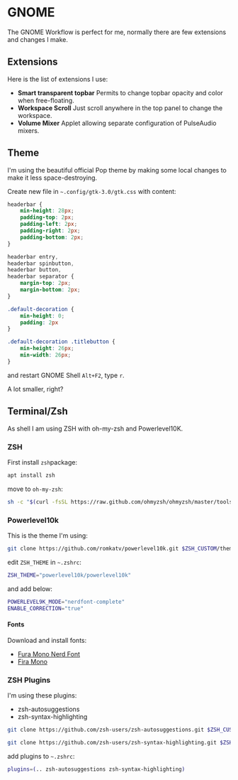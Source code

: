 # GNOME
The GNOME Workflow is perfect for me, normally there are few extensions and changes I make.

## Extensions
Here is the list of extensions I use:
- **Smart transparent topbar** Permits to change topbar opacity and color when free-floating.
- **Workspace Scroll** Just scroll anywhere in the top panel to change the workspace.
- **Volume Mixer** Applet allowing separate configuration of PulseAudio mixers.

## Theme
I'm using the beautiful official Pop theme by making some local changes to make it less space-destroying.

Create new file in `~.config/gtk-3.0/gtk.css` with content:

```css
headerbar {
    min-height: 28px;
    padding-top: 2px;
    padding-left: 2px;
    padding-right: 2px;
    padding-bottom: 2px;
}

headerbar entry,
headerbar spinbutton,
headerbar button,
headerbar separator {
    margin-top: 2px;
    margin-bottom: 2px;
}

.default-decoration {
    min-height: 0; 
    padding: 2px
}

.default-decoration .titlebutton {
    min-height: 26px;
    min-width: 26px;
}

```

and restart GNOME Shell `Alt+F2`, type `r`.

A lot smaller, right?

## Terminal/Zsh
As shell I am using ZSH with oh-my-zsh and Powerlevel10K.

### ZSH
First install `zsh`package:

```bash
apt install zsh
```

move to `oh-my-zsh`:

```bash
sh -c "$(curl -fsSL https://raw.github.com/ohmyzsh/ohmyzsh/master/tools/install.sh)"
```

### Powerlevel10k
This is the theme I'm using:

```bash
git clone https://github.com/romkatv/powerlevel10k.git $ZSH_CUSTOM/themes/powerlevel10k
```
edit `ZSH_THEME` in `~.zshrc`:

```bash
ZSH_THEME="powerlevel10k/powerlevel10k"
```

and add below:

```bash
POWERLEVEL9K_MODE="nerdfont-complete"
ENABLE_CORRECTION="true"
```

#### Fonts
Download and install fonts:
- [Fura Mono Nerd Font](https://github.com/ryanoasis/nerd-fonts/blob/master/patched-fonts/FiraMono/Regular/complete/Fura%20Mono%20Regular%20Nerd%20Font%20Complete.otf?raw=true)
- [Fira Mono](https://github.com/ryanoasis/nerd-fonts/blob/master/patched-fonts/FiraMono/Regular/complete/Fira%20Mono%20Regular%20Nerd%20Font%20Complete.otf?raw=true)

### ZSH Plugins
I'm using these plugins:
- zsh-autosuggestions
- zsh-syntax-highlighting

```bash
git clone https://github.com/zsh-users/zsh-autosuggestions.git $ZSH_CUSTOM/plugins/zsh-autosuggestions

git clone https://github.com/zsh-users/zsh-syntax-highlighting.git $ZSH_CUSTOM/plugins/zsh-syntax-highlighting
```

add plugins to `~.zshrc`:

```bash
plugins=(.. zsh-autosuggestions zsh-syntax-highlighting)
```
